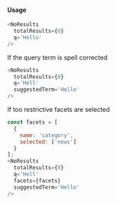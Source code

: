 #### Usage

```js
<NoResults
  totalResults={0}
  q='Hello'
/>
```

If the query term is spell corrected

```js
<NoResults
  totalResults={0}
  q='Hell'
  suggestedTerm='Hello'
/>
```

If too restrictive facets are selected

```js
const facets = [
  {
    name: 'category',
    selected: ['news']
  }
];
<NoResults
  totalResults={0}
  q='Hell'
  facets={facets}
  suggestedTerm='Hello'
/>
```